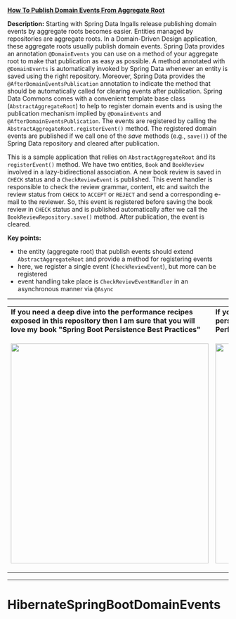 **[How To Publish Domain Events From Aggregate Root](https://github.com/AnghelLeonard/Hibernate-SpringBoot/tree/master/HibernateSpringBootDomainEvents)**
 
**Description:** Starting with Spring Data Ingalls release publishing domain events by aggregate roots becomes easier. Entities managed by repositories are aggregate roots. In a Domain-Driven Design application, these aggregate roots usually publish domain events. Spring Data provides an annotation `@DomainEvents` you can use on a method of your aggregate root to make that publication as easy as possible. A method annotated with `@DomainEvents` is automatically invoked by Spring Data whenever an entity is saved using the right repository. Moreover, Spring Data provides the  `@AfterDomainEventsPublication` annotation to indicate the method that should be automatically called for clearing events after publication. Spring Data Commons comes with a convenient template base class (`AbstractAggregateRoot`) to help to register domain events and is using the publication mechanism implied by `@DomainEvents` and `@AfterDomainEventsPublication`. The events are registered by calling the `AbstractAggregateRoot.registerEvent()` method. The registered domain events are published if we call one of the *save* methods (e.g., `save()`) of the Spring Data repository and cleared after publication.

This is a sample application that relies on `AbstractAggregateRoot` and its `registerEvent()` method. We have two entities, `Book` and `BookReview` involved in a lazy-bidirectional association. A new book review is saved in `CHECK` status and a `CheckReviewEvent` is published. This event handler is responsible to check the review grammar, content, etc and switch the review status from `CHECK` to `ACCEPT` or `REJECT` and send a corresponding e-mail to the reviewer. So, this event is registered before saving the book review in `CHECK` status and is published automatically after we call the `BookReviewRepository.save()` method. After publication, the event is cleared.

**Key points:**
- the entity (aggregate root) that publish events should extend `AbstractAggregateRoot` and provide a method for registering events
- here, we register a single event (`CheckReviewEvent`), but more can be registered 
- event handling take place is `CheckReviewEventHandler` in an asynchronous manner via `@Async`
     
-----------------------------------------------------------------------------------------------------------------------    
<table>
     <tr><td><b>If you need a deep dive into the performance recipes exposed in this repository then I am sure that you will love my book "Spring Boot Persistence Best Practices"</b></td><td><b>If you need a hand of tips and illustrations of 100+ Java persistence performance issues then "Java Persistence Performance Illustrated Guide" is for you.</b></td></tr>
     <tr><td>
<a href="https://www.apress.com/us/book/9781484256251"><p align="left"><img src="https://github.com/AnghelLeonard/Hibernate-SpringBoot/blob/master/Spring%20Boot%20Persistence%20Best%20Practices.jpg" height="500" width="450"/></p></a>
</td><td>
<a href="https://leanpub.com/java-persistence-performance-illustrated-guide"><p align="right"><img src="https://github.com/AnghelLeonard/Hibernate-SpringBoot/blob/master/Java%20Persistence%20Performance%20Illustrated%20Guide.jpg" height="500" width="450"/></p></a>
</td></tr></table>

-----------------------------------------------------------------------------------------------------------------------    

# HibernateSpringBootDomainEvents
